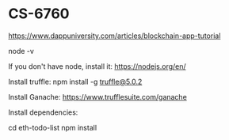 # CS-6760


https://www.dappuniversity.com/articles/blockchain-app-tutorial

node -v

If you don't have node, install it: https://nodejs.org/en/

Install truffle: npm install -g truffle@5.0.2

Install Ganache: https://www.trufflesuite.com/ganache

Install dependencies:

cd eth-todo-list
npm install